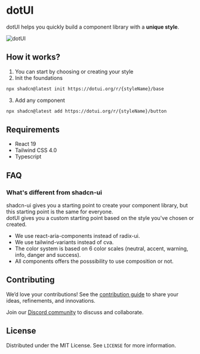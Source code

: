 
# dotUI

dotUI helps you quickly build a component library with a **unique style**.

![dotUI](https://dotui.org/images/thumbnail.png)

## How it works?

1. You can start by choosing or creating your style
2. Init the foundations
```bash
npx shadcn@latest init https://dotui.org/r/{styleName}/base
```
3. Add any component 
```bash
npx shadcn@latest add https://dotui.org/r/{styleName}/button
```

<!-- CONTRIBUTING -->

## Requirements

* React 19
* Tailwind CSS 4.0
* Typescript

<!-- FAQ -->

## FAQ

### What's different from shadcn-ui

shadcn-ui gives you a starting point to create your component library, but this starting point is the same for everyone.<br/>
dotUI gives you a custom starting point based on the style you've chosen or created.

- We use react-aria-components instead of radix-ui.
- We use tailwind-variants instead of cva.
- The color system is based on 6 color scales (neutral, accent, warning, info, danger and success).
- All components offers the posssibility to use composition or not.

<!-- CONTRIBUTING -->

## Contributing

We’d love your contributions! See the [contribution guide](CONTRIBUTING.md) to share your ideas, refinements, and innovations.

Join our [Discord community](https://discord.gg/DXpj5V2fU8) to discuss and collaborate.

<!-- LICENSE -->

## License

Distributed under the MIT License. See `LICENSE` for more information.
